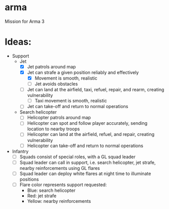# arma
Mission for Arma 3

# Ideas:
- Support
  - Jet
    - [x] Jet patrols around map 
    - [x] Jet can strafe a given position reliably and effectively
      - [x] Movement is smooth, realistic
      - [ ] Jet avoids obstacles
    - [ ] Jet can land at the airfield, taxi, refuel, repair, and rearm, creating vulnerability
      - [ ] Taxi movement is smooth, realistic
    - [ ] Jet can take-off and return to normal operations
  - Search helicopter
    - [ ] Helicopter patrols around map
    - [ ] Helicopter can spot and follow player accurately, sending location to nearby troops
    - [ ] Helicopter can land at the airfield, refuel, and repair, creating vulnerability
    - [ ] Helicopter can take-off and return to normal operations
- Infantry
  - [ ] Squads consist of special roles, with a GL squad leader
  - [ ] Squad leader can call in support, i.e. search helicopter,  jet strafe, nearby reinforcements using GL flares
  - [ ] Squad leader can deploy white flares at night time to illuminate positions
  - [ ] Flare color represents support requested:
     - Blue: search helicopter
     - Red: jet strafe
     - Yellow: nearby reinforcements
